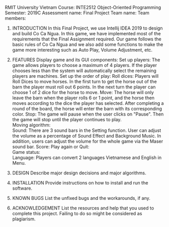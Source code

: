 RMIT University Vietnam
Course: INTE2512 Object-Oriented Programming
Semester: 2019C
Assessment name: Final Project
Team name: 
Team members: 

1. INTRODUCTION
In this Final Project, we use Intellij IDEA 2019 to design and build Co Ca Ngua. In this game, we have implemented most of the requirements that the Final Assignment required. Our game follows the basic rules of Co Ca Ngua and we also add some functions to make the game more interesting such as Auto Play, Volume Adjustment, etc.

2. FEATURES
Display game and its GUI components: 
Set up players: The game allows players to choose a maximum of 4 players. If the player chooses less than the system will automatically select the remaining players are machines.
Set up the order of play:
Roll dices: Players will Roll Dices to move horses. In the first turn to get the horse out of the barn the player must roll out 6 points. In the next turn the player can choose 1 of 2 dice for the horse to move.
Move: The horse will only leave the barn when the player rolls 6 or 1 point, and the horse then moves according to the dice the player has selected. After completing a round of the board, the horse will enter the barn with its corresponding color.
Stop: The game will pause when the user clicks on "Pause". Then the game will stop until the player continues to play.	
Moving algorithm: 	
Sound:	There are 3 sound bars in the Setting function. User can adjust the volume as a percentage of Sound Effect and Background Music. In addition, users can adjust the volume for the whole game via the Maser sound bar.
Score:
Play again or Quit:  	
Game status:	
Language: Players can convert 2 languages Vietnamese and English in Menu.

3. DESIGN
Describe major design decisions and major algorithms.

4. INSTALLATION
Provide instructions on how to install and run the software.

5. KNOWN BUGS
List the unfixed bugs and the workarounds, if any.

6. ACKNOWLEDGEMENT
List the resources and help that you used to complete this project.
Failing to do so might be considered as plagiarism.